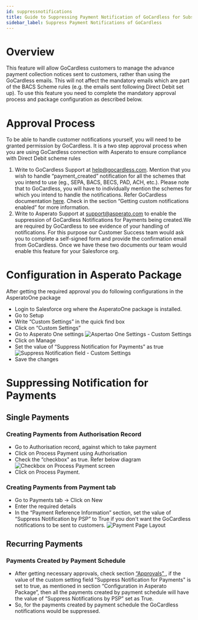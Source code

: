 ```yaml
---
id: suppressnotifications
title: Guide to Suppressing Payment Notification of GoCardless for Subscription Payments
sidebar_label: Suppress Payment Notifications of GoCardless
---
```

# Overview
This feature will allow GoCardless customers  to manage the advance payment collection notices  sent to customers, rather than using the GoCardless emails. This will not affect the mandatory emails which are part of the BACS Scheme rules (e.g. the emails sent following Direct Debit set up). To use this feature you need to complete the mandatory approval process and package configuration as described below.

# Approval Process
To be able to handle customer notifications yourself, you will need to be granted permission by GoCardless. It is a two step approval process when you are using GoCardless connection with Asperato to ensure compliance with Direct Debit scheme rules
1. Write to GoCardless Support at help@gocardless.com.  Mention that you wish to handle “payment_created” notification for all the schemes that you intend to use (eg., SEPA, BACS, BECS, PAD, ACH, etc.).  Please note that to GoCardless, you will have to individually mention the schemes for which you intend to handle the notifications. Refer GoCardless documentation [here](https://support.gocardless.com/hc/en-us/articles/115003735105-Custom-notifications). Check in the section “Getting custom notifications enabled” for more information.
2. Write to Asperato Support at support@asperato.com to enable the suppression of GoCardless Notifications for Payments being created.We are required by GoCardless to see evidence of your handling of notifications. For this purpose our Customer Success team would ask you to complete a self-signed form and provide the confirmation email from GoCardless. Once we have these two documents our team would enable this feature for your Salesforce org.

# Configuration in Asperato Package
After getting the required approval you do following configurations in the AsperatoOne package
+ Login to Salesforce org where the AsperatoOne package is installed.
+ Go to Setup
+ Write “Custom Settings” in the quick find box
+ Click on “Custom Settings”
+ Go to Asperato One settings
![Aspertao One Settings - Custom Settings](/userdocs/img/supress_payment_notification/AsperatoOneSettings.png "Custom Settings")
+ Click on Manage
+ Set the value of “Suppress Notification for Payments” as true
![Suppress Notification field - Custom Settings](/userdocs/img/supress_payment_notification/CustomSettings.png "Custom Setting Value")
+ Save the changes

# Suppressing Notification for Payments
## Single Payments
### Creating Payments from Authorisation Record
+ Go to Authorisation record, against which to take payment
+ Click on Process Payment using Authorisation
+ Check the “checkbox" as true. Refer below diagram
![Checkbox on Process Payment screen](/userdocs/img/supress_payment_notification/paymentscreen.PNG "Process Payment Screen")
+ Click on Process Payment.

### Creating Payments from Payment tab
+ Go to Payments tab -> Click on New
+ Enter the required details
+ In the “Payment Reference Information” section, set the value of “Suppress Notification by PSP” to True if you don't want the GoCardless notifications to be sent to customers.
![Payment Page Layout](/userdocs/img/supress_payment_notification/paymentpagelayoout.png "Payment Page Layout")

## Recurring Payments
### Payments Created by Payment Schedule
+ After getting necessary approvals, check section <a href = "https://asperato.github.io/userdocs/docs/suppressnotifications#approval-process"> “Approvals” </a>, if the value of the custom setting field "Suppress Notification for Payments" is set to true, as mentioned in section “Configuration in Asperato Package”, then all the payments created by payment schedule will have the value of “Suppress Notifications by PSP” set as True.
+ So, for the payments created by payment schedule the GoCardless notifications would be suppressed.
